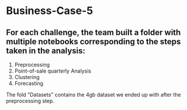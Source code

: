 # Business-Case-5
## For each challenge, the team built a folder with multiple notebooks corresponding to the steps taken in the analysis:
1. Preprocessing 
2. Point-of-sale quarterly Analysis
3. Clustering
4. Forecasting

The fold "Datasets" contains the 4gb dataset we ended up with after the preprocessing step.
